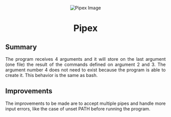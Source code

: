 <p align="center">
    <img src="https://www.42porto.com/wp-content/uploads/2024/08/42-Porto-Horizontal.png" alt="Pipex Image" />
</p>
<h1 align="center">Pipex</h1>

<div style="text-align: justify;">
    <h2>Summary</h2>
    <p>
        The program receives 4 arguments and it will store on the last argument (one file) the result of the commands
         defined on argument 2 and 3. The argument number 4 does not need to exist because the program is able to 
         create it. This behavior is the same as bash.
    </p>
    <h2>Improvements</h2>
    <p>
        The improvements to be made are to accept multiple pipes and handle more input errors, like the case of 
        unset PATH before running the program.
    </p>
</div>